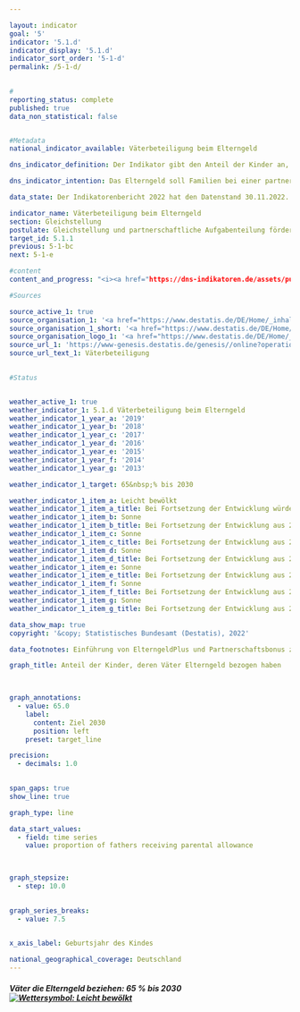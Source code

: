 ```yaml
---

layout: indicator    
goal: '5'    
indicator: '5.1.d'    
indicator_display: '5.1.d'    
indicator_sort_order: '5-1-d'    
permalink: /5-1-d/    
    

#
reporting_status: complete    
published: true    
data_non_statistical: false    


#Metadata    
national_indicator_available: Väterbeteiligung beim Elterngeld    

dns_indicator_definition: Der Indikator gibt den Anteil der Kinder an, deren Väter Elterngeld bezogen haben.    

dns_indicator_intention: Das Elterngeld soll Familien bei einer partnerschaftlichen Aufgabenteilung unterstützen und eine gute Vereinbarkeit von Familie und Beruf für Mütter und Väter erreichen. Besonders mit der Einführung des ElterngeldPlus und des Partnerschaftsbonus soll der gesellschaftliche Wandel geschlechtsstereotyper Rollenbilder von Müttern und Vätern weiter vorangetrieben und letztendlich auch die Gleichstellung am Arbeitsmarkt befördert werden. Die Bundesregierung hat sich deshalb zum Ziel gesetzt den Anteil der Väter, die Elterngeld beziehen, zum Jahr 2030 auf 65&nbsp;% zu steigern.    

data_state: Der Indikatorenbericht 2022 hat den Datenstand 30.11.2022. Die Daten auf dieser Plattform werden regelmäßig aktualisiert, sodass online aktuellere Daten verfügbar sein können als im <a href="https://dns-indikatoren.de/assets/publications/reports/de/2022.pdf">Indikatorenbericht 2022</a> veröffentlicht.    

indicator_name: Väterbeteiligung beim Elterngeld    
section: Gleichstellung    
postulate: Gleichstellung und partnerschaftliche Aufgabenteilung fördern    
target_id: 5.1.1    
previous: 5-1-bc    
next: 5-1-e    

#content     
content_and_progress: "<i><a href="https://dns-indikatoren.de/assets/publications/reports/de/2022.pdf">Text aus dem Indikatorenbericht 2022 </a></i><br>Mit dem Bundeselterngeld- und Elternzeitgesetz (BEEG) wurde das Elterngeld als Familienleistung für ab dem 1. Januar 2007 geborene Kinder eingeführt. Anspruchsberechtigte müssen einen Wohnsitz oder gewöhnlichen Aufenthalt in Deutschland haben, mit ihrem Kind in einem Haushalt leben, dieses Kind selbst betreuen und erziehen und dürfen keine <abbr title='beziehungsweise'>bzw.</abbr> keine volle Erwerbstätigkeit ausüben. Mütter und Väter sind gleichermaßen berechtigt.<br>Auch wenn es sich nicht um das leibliche Kind handelt, können Ehemann/Ehefrau <abbr title='beziehungsweise'>bzw.</abbr> Lebenspartner/Lebenspartnerin der leiblichen Mutter oder des leiblichen Vaters Elterngeld erhalten, wenn sie im gleichen Haushalt leben. In über 99&nbsp;% der Fälle handelt es sich bei den Leistungsbeziehenden jedoch um die leiblichen Eltern, so dass im Folgenden vereinfacht von Müttern und von Vätern die Rede ist.<br>Die Väterbeteiligung bildet den Anteil der Kinder ab, bei denen der Vater Elterngeld bezogen hat, im Verhältnis zu allen Kindern eines Geburtsjahrgangs, für die Elterngeld bezogen wurde. Für im Jahr 2008 geborene Kinder lag die Väterbeteiligung bei 21,2&nbsp;% und stieg bis zum Jahr 2017 auf 40,4&nbsp;% an. Der Anteil der Kinder, deren Mütter Elterngeld bezogen („Mütterbeteiligung“), lag in dem gleichen Zeitraum dagegen erheblich höher und betrug in allen Jahren rund 98&nbsp;%.<br>Zwar stieg die Väterbeteiligung im Zeitverlauf an, die Dauer des durchschnittlichen Elterngeldbezugs der Väter, die Elterngeld bezogen, sank jedoch leicht, von 3,7 Monaten für im Jahr 2008 geborenen Kinder auf 3,4 Monate für im Jahr 2017 geborene Kinder.<br>Diese zwei Effekte wirkten sich auch auf die Entwicklung der durchschnittlichen Bezugsdauer des Elterngeldes aller Väter, also auch derer, die kein Elterngeld bezogen, aus. Dabei überkompensierte der Anstieg der Väterbeteiligung den Rückgang der Bezugsdauer. Durchschnittlich stieg der Elterngeldbezug aller Väter von 0,8 Monaten für im Jahr 2008 geborenen Kinder auf 1,4 Monate für im Jahr 2017 geborenen Kinder an. Im Vergleich dazu lag die durchschnittliche Dauer des Elterngeldbezugs aller Mütter bei 11,5 Monaten für im Jahr 2008 geborene Kinder und stieg auf 13,2 Monate im Jahr 2017 an.<br>Der Indikator basiert auf Daten der Elterngeldstatistik, in der quartalsweise alle Elterngeldleistungen erfasst werden. Die Zahlen beziehen sich jeweils auf das Geburtsjahr des Kindes, für das die Leistungen bewilligt wurden. Zur Berechnung des Indikators wird die Anzahl der Kinder herangezogen, für die tatsächlich Elterngeld bewilligt wurde und nicht die Anzahl der in Deutschland geborenen Kinder. Damit soll vermieden werden, dass auch Kinder in die Berechnung miteingehen, für die kein Elterngeldanspruch besteht (z. B. Kinder von ausländischen Schutzsuchenden).<br>Bisher ist eine genaue Differenzierung nach Art der Partnerschaft, in der Leistungsberechtigte leben (ob gleichgeschlechtlich oder nicht) auf Basis der Elterngeldstatistik nicht möglich. Deshalb wird für die Berechnung des Indikators vereinfachend angenommen, dass für jedes Kind genau ein Vater leistungsberechtigt ist.<br>Die maximale Bezugsdauer des Elterngeldes für vor dem 1. Juli 2015 geborene Kinder betrug 14 Monate. Für Eltern, deren Kinder ab dem 1. Juli 2015 geboren wurden, besteht die Möglichkeit, zwischen dem Bezug von Basiselterngeld und dem Bezug von ElterngeldPlus zu wählen oder beides zu kombinieren und zusätzlich einen Partnerschaftsbonus in Form von vier zusätzlichen ElterngeldPlus-Monaten pro Elternteil in Anspruch zu nehmen. Die Bezugsdauer kann sich hierdurch erheblich verlängern."    

#Sources    

source_active_1: true
source_organisation_1: '<a href="https://www.destatis.de/DE/Home/_inhalt.html">Statistisches Bundesamt</a>'
source_organisation_1_short: '<a href="https://www.destatis.de/DE/Home/_inhalt.html">Statistisches Bundesamt (Destatis)</a>'
source_organisation_logo_1: '<a href="https://www.destatis.de/DE/Home/_inhalt.html"><img src="https://dnsUpgradeEnvironment.github.io/dns-indicators/public/OrgImgDe/destatis.png" alt="Statistisches Bundesamt" title=" Klicken Sie hier um zur Homepage der Organisation Statistisches Bundesamt zu gelangen." style="height:60px; width:148px; border: transparent"/></a>'
source_url_1: 'https://www-genesis.destatis.de/genesis//online?operation=table&code=22922-0011&bypass=true&levelindex=0&levelid=1660642440197#abreadcrumb&language=de'
source_url_text_1: Väterbeteiligung
    

#Status    


weather_active_1: true
weather_indicator_1: 5.1.d Väterbeteiligung beim Elterngeld
weather_indicator_1_year_a: '2019'
weather_indicator_1_year_b: '2018'
weather_indicator_1_year_c: '2017'
weather_indicator_1_year_d: '2016'
weather_indicator_1_year_e: '2015'
weather_indicator_1_year_f: '2014'
weather_indicator_1_year_g: '2013'

weather_indicator_1_target: 65&nbsp;% bis 2030

weather_indicator_1_item_a: Leicht bewölkt
weather_indicator_1_item_a_title: Bei Fortsetzung der Entwicklung würde das Ziel voraussichtlich um mindestens 5 %, aber maximal um 20 % der Differenz zwischen Zielwert und aktuellem Wert verfehlt.
weather_indicator_1_item_b: Sonne
weather_indicator_1_item_b_title: Bei Fortsetzung der Entwicklung aus 2018 wäre der Zielwert erreicht oder um weniger als 5 % der Differenz zwischen Zielwert und dem damaligen Wert verfehlt worden.
weather_indicator_1_item_c: Sonne
weather_indicator_1_item_c_title: Bei Fortsetzung der Entwicklung aus 2017 wäre der Zielwert erreicht oder um weniger als 5 % der Differenz zwischen Zielwert und dem damaligen Wert verfehlt worden.
weather_indicator_1_item_d: Sonne
weather_indicator_1_item_d_title: Bei Fortsetzung der Entwicklung aus 2016 wäre der Zielwert erreicht oder um weniger als 5 % der Differenz zwischen Zielwert und dem damaligen Wert verfehlt worden.
weather_indicator_1_item_e: Sonne
weather_indicator_1_item_e_title: Bei Fortsetzung der Entwicklung aus 2015 wäre der Zielwert erreicht oder um weniger als 5 % der Differenz zwischen Zielwert und dem damaligen Wert verfehlt worden.
weather_indicator_1_item_f: Sonne
weather_indicator_1_item_f_title: Bei Fortsetzung der Entwicklung aus 2014 wäre der Zielwert erreicht oder um weniger als 5 % der Differenz zwischen Zielwert und dem damaligen Wert verfehlt worden.
weather_indicator_1_item_g: Sonne
weather_indicator_1_item_g_title: Bei Fortsetzung der Entwicklung aus 2013 wäre der Zielwert erreicht oder um weniger als 5 % der Differenz zwischen Zielwert und dem damaligen Wert verfehlt worden.    

data_show_map: true    
copyright: '&copy; Statistisches Bundesamt (Destatis), 2022'    

data_footnotes: Einführung von ElterngeldPlus und Partnerschaftsbonus zum 1. Juli 2015.<br>• Für die Auswertung aller abgeschlossenen Leistungsbezüge zu einem bestimmten Geburts-zeitraum muss die maximal mögliche Bezugsdauer berücksichtigt werden, sodass Daten nur mit einem größeren zeitlichen Verzug dargestellt werden können.    

graph_title: Anteil der Kinder, deren Väter Elterngeld bezogen haben    

    

graph_annotations:
  - value: 65.0
    label:
      content: Ziel 2030
      position: left
    preset: target_line    

precision: 
  - decimals: 1.0
        

span_gaps: true    
show_line: true    

graph_type: line    

data_start_values: 
  - field: time series
    value: proportion of fathers receiving parental allowance    

    

graph_stepsize: 
  - step: 10.0
        

graph_series_breaks: 
  - value: 7.5
            

x_axis_label: Geburtsjahr des Kindes    

national_geographical_coverage: Deutschland    
---
```



<div>
  <div class="my-header">
    <h5>Väter die Elterngeld beziehen: 65&nbsp;% bis 2030
      <a href="https://dnsUpgradeEnvironment.github.io/dns-indicators/status"><img src="https://g205sdgs.github.io/sdg-indicators/public/Wettersymbole/Leicht bewölkt.png" title="Bei Fortsetzung der Entwicklung von 2019 wäre das Ziel um mindestens 5 %, aber maximal um 20 % der Differenz zwischen Zielwert und dem damaligen Wert verfehlt worden." alt="Wettersymbol: Leicht bewölkt"/>
      </a>
    </h5>
  </div>
  <div class="my-header-note">
  </div>
</div>